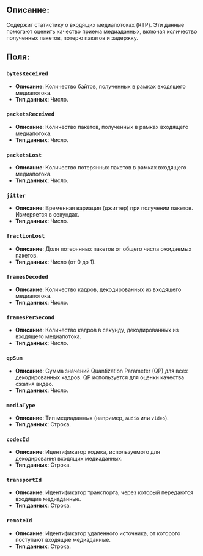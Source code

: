 ## Описание: 

Содержит статистику о входящих медиапотоках (RTP). Эти данные помогают оценить качество приема медиаданных, включая количество полученных пакетов, потерю пакетов и задержку.

## Поля:

### `bytesReceived`

- **Описание**: Количество байтов, полученных в рамках входящего медиапотока.
- **Тип данных**: Число.

### `packetsReceived`

- **Описание**: Количество пакетов, полученных в рамках входящего медиапотока.
- **Тип данных**: Число.

### `packetsLost`

- **Описание**: Количество потерянных пакетов в рамках входящего медиапотока.
- **Тип данных**: Число.

### `jitter`

- **Описание**: Временная вариация (джиттер) при получении пакетов. Измеряется в секундах.
- **Тип данных**: Число.

### `fractionLost`

- **Описание**: Доля потерянных пакетов от общего числа ожидаемых пакетов.
- **Тип данных**: Число (от 0 до 1).

### `framesDecoded`

- **Описание**: Количество кадров, декодированных из входящего медиапотока.
- **Тип данных**: Число.

### `framesPerSecond`

- **Описание**: Количество кадров в секунду, декодированных из входящего медиапотока.
- **Тип данных**: Число.

### `qpSum`

- **Описание**: Сумма значений Quantization Parameter (QP) для всех декодированных кадров. QP используется для оценки качества сжатия видео.
- **Тип данных**: Число.

### `mediaType`

- **Описание**: Тип медиаданных (например, `audio` или `video`).
- **Тип данных**: Строка.

### `codecId`

- **Описание**: Идентификатор кодека, используемого для декодирования входящих медиаданных.
- **Тип данных**: Строка.

### `transportId`

- **Описание**: Идентификатор транспорта, через который передаются входящие медиаданные.
- **Тип данных**: Строка.

### `remoteId`

- **Описание**: Идентификатор удаленного источника, от которого поступают входящие медиаданные.
- **Тип данных**: Строка.
